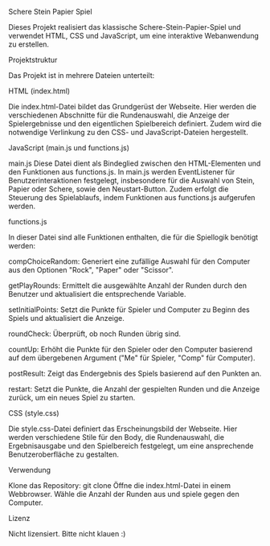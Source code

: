 Schere Stein Papier Spiel

Dieses Projekt realisiert das klassische Schere-Stein-Papier-Spiel und verwendet HTML, CSS und JavaScript, um eine interaktive Webanwendung zu erstellen.

Projektstruktur

Das Projekt ist in mehrere Dateien unterteilt:

HTML (index.html)

Die index.html-Datei bildet das Grundgerüst der Webseite. Hier werden die verschiedenen Abschnitte für die Rundenauswahl, die Anzeige der Spielergebnisse und den eigentlichen Spielbereich definiert. Zudem wird die notwendige Verlinkung zu den CSS- und JavaScript-Dateien hergestellt.

JavaScript (main.js und functions.js)

main.js
Diese Datei dient als Bindeglied zwischen den HTML-Elementen und den Funktionen aus functions.js. In main.js werden EventListener für Benutzerinteraktionen festgelegt, insbesondere für die Auswahl von Stein, Papier oder Schere, sowie den Neustart-Button. Zudem erfolgt die Steuerung des Spielablaufs, indem Funktionen aus functions.js aufgerufen werden.

functions.js

In dieser Datei sind alle Funktionen enthalten, die für die Spiellogik benötigt werden:

compChoiceRandom: 
Generiert eine zufällige Auswahl für den Computer aus den Optionen "Rock", "Paper" oder "Scissor".

getPlayRounds: Ermittelt die ausgewählte Anzahl der Runden durch den Benutzer und aktualisiert die entsprechende Variable.

setInitialPoints: Setzt die Punkte für Spieler und Computer zu Beginn des Spiels und aktualisiert die Anzeige.

roundCheck: Überprüft, ob noch Runden übrig sind.

countUp: Erhöht die Punkte für den Spieler oder den Computer basierend auf dem übergebenen Argument ("Me" für Spieler, "Comp" für Computer).

postResult: Zeigt das Endergebnis des Spiels basierend auf den Punkten an.

restart: Setzt die Punkte, die Anzahl der gespielten Runden und die Anzeige zurück, um ein neues Spiel zu starten.

CSS (style.css)

Die style.css-Datei definiert das Erscheinungsbild der Webseite. Hier werden verschiedene Stile für den Body, die Rundenauswahl, die Ergebnisausgabe und den Spielbereich festgelegt, um eine ansprechende Benutzeroberfläche zu gestalten.

Verwendung

Klone das Repository: git clone <Repository-URL>
Öffne die index.html-Datei in einem Webbrowser.
Wähle die Anzahl der Runden aus und spiele gegen den Computer.

Lizenz

Nicht lizensiert. Bitte nicht klauen :)
